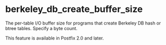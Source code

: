 # berkeley_db_create_buffer_size 


The per-table I/O buffer size for programs that create Berkeley DB
hash or btree tables.  Specify a byte count.



This feature is available in Postfix 2.0 and later.



